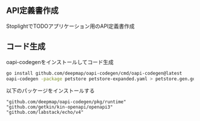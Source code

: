 ## API定義書作成
StoplightでTODOアプリケーション用のAPI定義書作成

## コード生成
oapi-codegenをインストールしてコード生成
```bash
go install github.com/deepmap/oapi-codegen/cmd/oapi-codegen@latest
oapi-codegen -package petstore petstore-expanded.yaml > petstore.gen.go
```

以下のパッケージをインストールする
```text
"github.com/deepmap/oapi-codegen/pkg/runtime"
"github.com/getkin/kin-openapi/openapi3"
"github.com/labstack/echo/v4"
```